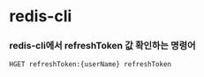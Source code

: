 # redis-cli

### redis-cli에서 refreshToken 값 확인하는 명령어

```redis
HGET refreshToken:{userName} refreshToken
```
